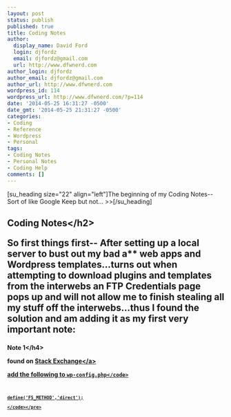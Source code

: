 ```yaml
---
layout: post
status: publish
published: true
title: Coding Notes
author:
  display_name: David Ford
  login: djfordz
  email: djfordz@gmail.com
  url: http://www.dfwnerd.com
author_login: djfordz
author_email: djfordz@gmail.com
author_url: http://www.dfwnerd.com
wordpress_id: 114
wordpress_url: http://www.dfwnerd.com/?p=114
date: '2014-05-25 16:31:27 -0500'
date_gmt: '2014-05-25 21:31:27 -0500'
categories:
- Coding
- Reference
- Wordpress
- Personal
tags:
- Coding Notes
- Personal Notes
- Coding Help
comments: []
---
```

<p>[su_heading size="22" align="left"]The beginning of my Coding Notes--Sort of like Google Keep but not... >>[&#47;su_heading]</p>
<h2>Coding Notes<&#47;h2></p>
<p>So first things first-- After setting up a local server to bust out my bad a** web apps and Wordpress templates...turns out when attempting to download plugins and templates from the interwebs an FTP Credentials page pops up and will not allow me to finish stealing all my stuff off the interwebs...thus I found the solution and am adding it as my first very important note:</p>
<h4>Note 1<&#47;h4></p>
<p>found on  <a href="http:&#47;&#47;wordpress.stackexchange.com&#47;questions&#47;57166&#47;ftp-credentials-on-localhost" title="Localhost FTP Credential Error">Stack Exchange<&#47;a></p>
<p>add the following to <code>wp-config.php<&#47;code></p>
<pre><code>define('FS_METHOD','direct');<br />
<&#47;code><&#47;pre></p>
